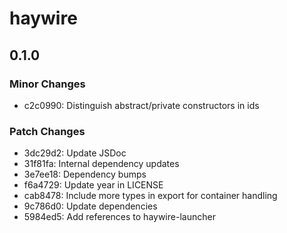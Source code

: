 # haywire

## 0.1.0

### Minor Changes

- c2c0990: Distinguish abstract/private constructors in ids

### Patch Changes

- 3dc29d2: Update JSDoc
- 31f81fa: Internal dependency updates
- 3e7ee18: Dependency bumps
- f6a4729: Update year in LICENSE
- cab8478: Include more types in export for container handling
- 9c786d0: Update dependencies
- 5984ed5: Add references to haywire-launcher
